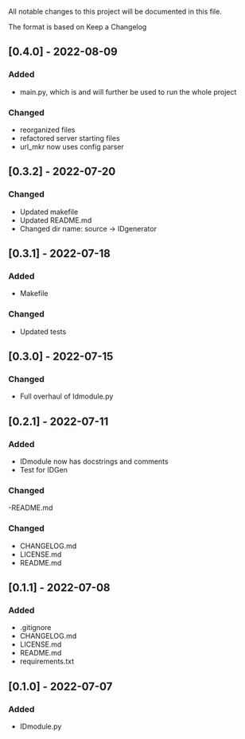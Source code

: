 ﻿All notable changes to this project will be documented in this file.

The format is based on Keep a Changelog

## [0.4.0] - 2022-08-09
### Added
  - main.py, which is and will further be used to run the whole project 
### Changed
  - reorganized files
  - refactored server starting files
  - url_mkr now uses config parser


## [0.3.2] - 2022-07-20
### Changed
  - Updated makefile
  - Updated README.md
  - Changed dir name: source -> IDgenerator

## [0.3.1] - 2022-07-18
### Added
  - Makefile
### Changed
  - Updated tests

## [0.3.0] - 2022-07-15
### Changed
  - Full overhaul of Idmodule.py


## [0.2.1] - 2022-07-11
### Added
  - IDmodule now has docstrings and comments
  - Test for IDGen
### Changed
  -README.md


### Changed
  - CHANGELOG.md
  - LICENSE.md
  - README.md

## [0.1.1] - 2022-07-08
### Added
  - .gitignore
  - CHANGELOG.md
  - LICENSE.md
  - README.md
  - requirements.txt
  
## [0.1.0] - 2022-07-07
### Added
  - IDmodule.py
  
